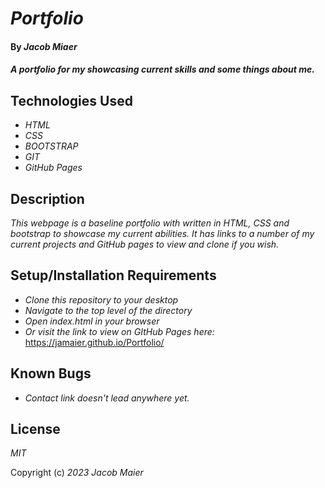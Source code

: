 # _Portfolio_

#### By _Jacob Miaer_

#### _A portfolio for my showcasing current skills and some things about me._

## Technologies Used

* _HTML_
* _CSS_
* _BOOTSTRAP_
* _GIT_
* _GitHub Pages_

## Description

_This webpage is a baseline portfolio with written in HTML, CSS and bootstrap to showcase my current abilities. It has links to a number of my current projects and GitHub pages to view and clone if you wish._

## Setup/Installation Requirements

* _Clone this repository to your desktop_
* _Navigate to the top level of the directory_
* _Open index.html in your browser_
* _Or visit the link to view on GItHub Pages here:_ https://jamaier.github.io/Portfolio/


## Known Bugs

* _Contact link doesn't lead anywhere yet._

## License

_MIT_

Copyright (c) _2023_ _Jacob Maier_